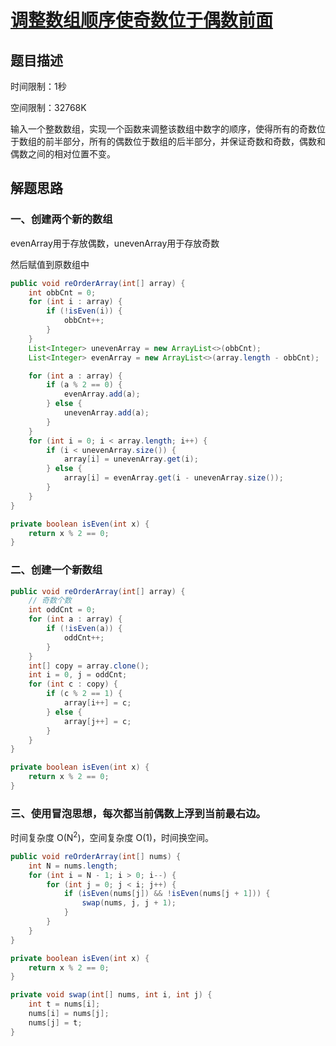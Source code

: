 # [调整数组顺序使奇数位于偶数前面](https://www.nowcoder.com/practice/beb5aa231adc45b2a5dcc5b62c93f593?tpId=13&tqId=11166&tPage=1&rp=1&ru=/ta/coding-interviews&qru=/ta/coding-interviews/question-ranking)

## 题目描述

时间限制：1秒 

空间限制：32768K

输入一个整数数组，实现一个函数来调整该数组中数字的顺序，使得所有的奇数位于数组的前半部分，所有的偶数位于数组的后半部分，并保证奇数和奇数，偶数和偶数之间的相对位置不变。

## 解题思路

### 一、创建两个新的数组

evenArray用于存放偶数，unevenArray用于存放奇数

然后赋值到原数组中

```java
public void reOrderArray(int[] array) {
    int obbCnt = 0;
    for (int i : array) {
        if (!isEven(i)) {
            obbCnt++;
        }
    }
    List<Integer> unevenArray = new ArrayList<>(obbCnt);
    List<Integer> evenArray = new ArrayList<>(array.length - obbCnt);

    for (int a : array) {
        if (a % 2 == 0) {
            evenArray.add(a);
        } else {
            unevenArray.add(a);
        }
    }
    for (int i = 0; i < array.length; i++) {
        if (i < unevenArray.size()) {
            array[i] = unevenArray.get(i);
        } else {
            array[i] = evenArray.get(i - unevenArray.size());
        }
    }
}

private boolean isEven(int x) {
    return x % 2 == 0;
}
```

### 二、创建一个新数组

```java
public void reOrderArray(int[] array) {     
    // 奇数个数
    int oddCnt = 0;
    for (int a : array) {
        if (!isEven(a)) {
            oddCnt++;
        }
    }
    int[] copy = array.clone();
    int i = 0, j = oddCnt;
    for (int c : copy) {
        if (c % 2 == 1) {
            array[i++] = c;
        } else {
            array[j++] = c;
        }
    }
}

private boolean isEven(int x) {
    return x % 2 == 0;
}
```

### 三、使用冒泡思想，每次都当前偶数上浮到当前最右边。

时间复杂度 O(N<sup>2</sup>)，空间复杂度 O(1)，时间换空间。

```java
public void reOrderArray(int[] nums) {
    int N = nums.length;
    for (int i = N - 1; i > 0; i--) {
        for (int j = 0; j < i; j++) {
            if (isEven(nums[j]) && !isEven(nums[j + 1])) {
                swap(nums, j, j + 1);
            }
        }
    }
}

private boolean isEven(int x) {
    return x % 2 == 0;
}

private void swap(int[] nums, int i, int j) {
    int t = nums[i];
    nums[i] = nums[j];
    nums[j] = t;
}
```

